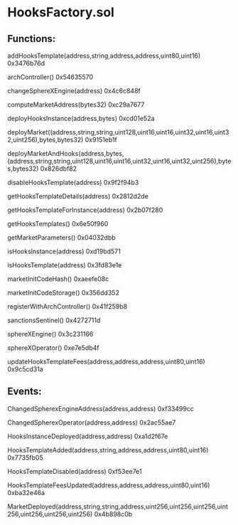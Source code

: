 # HooksFactory.sol

## Functions:

addHooksTemplate(address,string,address,address,uint80,uint16) 0x3476b76d

archController() 0x54635570

changeSphereXEngine(address) 0x4c6c848f

computeMarketAddress(bytes32) 0xc29a7677

deployHooksInstance(address,bytes) 0xcd01e52a

deployMarket((address,string,string,uint128,uint16,uint16,uint32,uint16,uint32,uint256),bytes,bytes32) 0x9151eb1f

deployMarketAndHooks(address,bytes,(address,string,string,uint128,uint16,uint16,uint32,uint16,uint32,uint256),bytes,bytes32) 0x826dbf82

disableHooksTemplate(address) 0x9f2f94b3

getHooksTemplateDetails(address) 0x2812d2de

getHooksTemplateForInstance(address) 0x2b07f280

getHooksTemplates() 0x6e50f960

getMarketParameters() 0x04032dbb

isHooksInstance(address) 0xd19bd571

isHooksTemplate(address) 0x3fd83e1e

marketInitCodeHash() 0xaeefe08c

marketInitCodeStorage() 0x356dd352

registerWithArchController() 0x41f259b8

sanctionsSentinel() 0x4272711d

sphereXEngine() 0x3c231166

sphereXOperator() 0xe7e5db4f

updateHooksTemplateFees(address,address,address,uint80,uint16) 0x9c5cd31a

## Events:

ChangedSpherexEngineAddress(address,address) 0xf33499cc

ChangedSpherexOperator(address,address) 0x2ac55ae7

HooksInstanceDeployed(address,address) 0xa1d2f67e

HooksTemplateAdded(address,string,address,address,uint80,uint16) 0x7735fb05

HooksTemplateDisabled(address) 0xf53ee7e1

HooksTemplateFeesUpdated(address,address,address,uint80,uint16) 0xba32e46a

MarketDeployed(address,string,string,address,uint256,uint256,uint256,uint256,uint256,uint256,uint256) 0x4b898c0b
